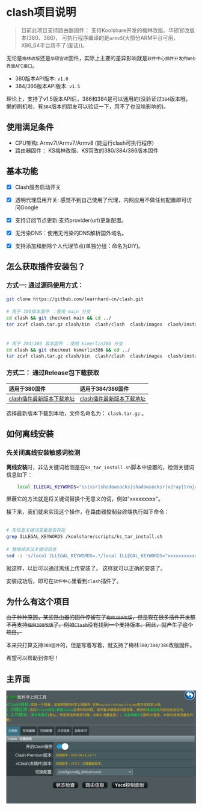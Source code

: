 # clash项目说明
> 目前此项目支持路由器固件： 支持Koolshare开发的梅林改版、华硕官改版本(380、386)， 可执行程序编译的是`armv5`(大部分ARM平台可用，X86_64平台用不了(废话))。

无论是`梅林改版`还是`华硕官改`固件，实际上主要的差异影响就是`软件中心插件开发的Web界面API接口`。

- 380版本API版本: `v1.0`
- 384/386版本API版本: `v1.5`

理论上，支持了v1.5版本API后，386和384是可以通用的(没验证过`384`版本哦，懒的刷机啦，有`384`版本的朋友可以验证一下，用不了也没啥影响的)。


## 使用满足条件

- CPU架构: Armv7l/Armv7/Armv8 (能运行clash可执行程序)
- 路由器固件： KS梅林改版、KS官改的380/384/386版本固件

## 基本功能

- [x] Clash服务启动开关
- [x] 透明代理启用开关: 感觉不到自己使用了代理，内网应用不做任何配置即可访问Google
- [x] 支持订阅节点更新:支持provider(url)更新配置。
- [x] 无污染DNS：使用无污染的DNS解析国外域名。
- [x] 支持添加和删除个人代理节点(单独分组：命名为DIY)。


## 怎么获取插件安装包？

### 方式一: 通过源码使用方式：

```sh
git clone https://github.com/learnhard-cn/clash.git

# 用于 380版本固件 ：使用 main 分支
cd clash && git checkout main && cd ../
tar zcvf clash.tar.gz clash/bin  clash/clash  clash/images  clash/install.sh  clash/res  clash/scripts  clash/uninstall.sh  clash/version  clash/webs


# 用于 384/386 版本固件 ：使用 ksmerlin386 分支
cd clash && git checkout ksmerlin386 && cd ../
tar zcvf clash.tar.gz clash/bin  clash/clash  clash/images  clash/install.sh  clash/res  clash/scripts  clash/uninstall.sh  clash/version  clash/webs clash/.valid

```

### 方式二： 通过Release包下载获取


| 适用于**380**固件| 适用于**384/386**固件|
|:-------|:--------|
| [clash插件最新版本下载地址](https://github.com/learnhard-cn/clash/releases/tag/v1.9) | [clash插件最新版本下载地址](https://github.com/learnhard-cn/clash/releases/tag/v2.1.1)


选择最新版本下载到本地，文件名命名为： `clash.tar.gz` 。

## 如何离线安装

### 先关闭离线安装敏感词检测


**离线安装**时，非法关键词检测是在`ks_tar_install.sh`脚本中设置的，检测关键词信息如下：
```sh
    local ILLEGAL_KEYWORDS="ss|ssr|shadowsocks|shadowsocksr|v2ray|trojan|clash|wireguard|koolss|brook|fuck"
```

屏蔽它的方法就是将关键词替换个无意义的词，例如"xxxxxxxxx"。

接下来，我们就来实现这个操作，在路由器控制台终端执行如下命令：
```sh

# 先检查关键词变量是否存在
grep ILLEGAL_KEYWORDS /koolshare/scripts/ks_tar_install.sh

# 替换掉非法关键词信息
sed -i 's/local ILLEGAL_KEYWORDS=.*/local ILLEGAL_KEYWORDS="xxxxxxxxxxxxxxxxxxx"/g' /koolshare/scripts/ks_tar_install.sh

```

就这样，以后可以通过离线上传安装了。
这样就可以正确的安装了。


安装成功后，即可在`软件中心`里看到`clash`插件了。



## 为什么有这个项目

~~由于种种原因，某些路由器的固件停留在了`梅林380改版`，但是现在很多插件开发都不再支持`梅林380改版`了，例如`Clash`没有找到一个支持版本。因此，就产生了这个项目。~~

本来只打算支持`380固件`的，但是写着写着，就支持了梅林`380/384/386`改版固件。

希望可以帮助到你吧！

## 主界面

![](https://raw.githubusercontent.com/learnhard-cn/clash/main/images/demo.png)


